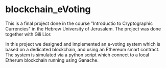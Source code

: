 # blockchain_eVoting
This is a final project done in the course "Introductio to Cryptographic Currencies" in the Hebrew University of Jerusalem.
The project was done together with Gili Lior. 

In this project we designed and implemented an e-voting system which is based on a dedicated blockchain, and using an Ethereum smart contract. The system is simulated via a python script which connect to a local Etherum blockchain running using Ganache. 
